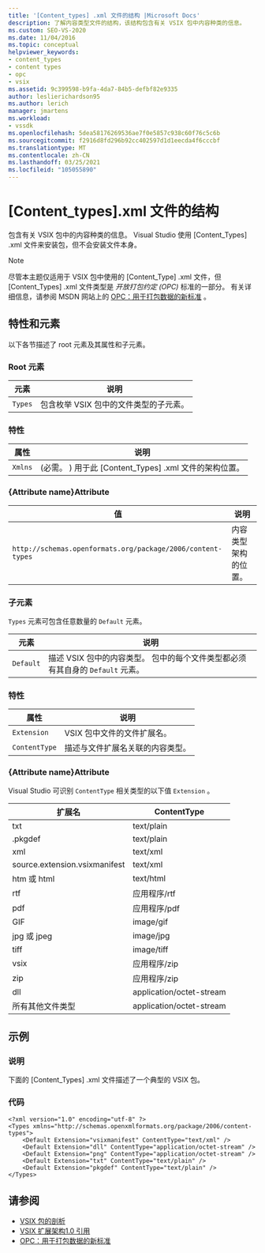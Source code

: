 ```yaml
---
title: '[Content_types] .xml 文件的结构 |Microsoft Docs'
description: 了解内容类型文件的结构，该结构包含有关 VSIX 包中内容种类的信息。
ms.custom: SEO-VS-2020
ms.date: 11/04/2016
ms.topic: conceptual
helpviewer_keywords:
- content_types
- content types
- opc
- vsix
ms.assetid: 9c399598-b9fa-4da7-84b5-defbf82e9335
author: leslierichardson95
ms.author: lerich
manager: jmartens
ms.workload:
- vssdk
ms.openlocfilehash: 5dea58176269536ae7f0e5857c938c60f76c5c6b
ms.sourcegitcommit: f2916d8fd296b92cc402597d1d1eecda4f6cccbf
ms.translationtype: MT
ms.contentlocale: zh-CN
ms.lasthandoff: 03/25/2021
ms.locfileid: "105055890"
---
```

# <a name="the-structure-of-the-content_typesxml-file"></a>[Content_types].xml 文件的结构
包含有关 VSIX 包中的内容种类的信息。 Visual Studio 使用 [Content_Types] .xml 文件来安装包，但不会安装文件本身。

> [!NOTE]
> 尽管本主题仅适用于 VSIX 包中使用的 [Content_Type] .xml 文件，但 [Content_Types] .xml 文件类型是 *开放打包约定 (OPC)* 标准的一部分。 有关详细信息，请参阅 MSDN 网站上的 [OPC：用于打包数据的新标准](/archive/msdn-magazine/2007/august/opc-a-new-standard-for-packaging-your-data) 。

## <a name="attributes-and-elements"></a>特性和元素
 以下各节描述了 root 元素及其属性和子元素。

### <a name="root-element"></a>Root 元素

|元素|说明|
|-------------|-----------------|
|`Types`|包含枚举 VSIX 包中的文件类型的子元素。|

### <a name="attributes"></a>特性

|属性|说明|
|---------------|-----------------|
|`Xmlns`| (必需。 ) 用于此 [Content_Types] .xml 文件的架构位置。|

### <a name="attribute-name-attribute"></a>{Attribute name}Attribute

| 值 | 说明 |
| - | - |
| `http://schemas.openformats.org/package/2006/content-types` | 内容类型架构的位置。 |

### <a name="child-elements"></a>子元素
 `Types` 元素可包含任意数量的 `Default` 元素。

|元素|说明|
|-------------|-----------------|
|`Default`|描述 VSIX 包中的内容类型。 包中的每个文件类型都必须有其自身的 `Default` 元素。|

### <a name="attributes"></a>特性

|属性|说明|
|---------------|-----------------|
|`Extension`|VSIX 包中文件的文件扩展名。|
|`ContentType`|描述与文件扩展名关联的内容类型。|

### <a name="attribute-name-attribute"></a>{Attribute name}Attribute
 Visual Studio 可识别 `ContentType` 相关类型的以下值 `Extension` 。

|扩展名|ContentType|
|---------------|-----------------|
|txt|text/plain|
|.pkgdef|text/plain|
|xml|text/xml|
|source.extension.vsixmanifest|text/xml|
|htm 或 html|text/html|
|rtf|应用程序/rtf|
|pdf|应用程序/pdf|
|GIF|image/gif|
|jpg 或 jpeg|image/jpg|
|tiff|image/tiff|
|vsix|应用程序/zip|
|zip|应用程序/zip|
|dll|application/octet-stream|
|所有其他文件类型|application/octet-stream|

## <a name="example"></a>示例

### <a name="description"></a>说明
 下面的 [Content_Types] .xml 文件描述了一个典型的 VSIX 包。

### <a name="code"></a>代码

```
<?xml version="1.0" encoding="utf-8" ?>
<Types xmlns="http://schemas.openxmlformats.org/package/2006/content-types">
    <Default Extension="vsixmanifest" ContentType="text/xml" />
    <Default Extension="dll" ContentType="application/octet-stream" />
    <Default Extension="png" ContentType="application/octet-stream" />
    <Default Extension="txt" ContentType="text/plain" />
    <Default Extension="pkgdef" ContentType="text/plain" />
</Types>
```

## <a name="see-also"></a>请参阅
- [VSIX 包的剖析](../extensibility/anatomy-of-a-vsix-package.md)
- [VSIX 扩展架构1.0 引用](/previous-versions/dd393700(v=vs.110))
- [OPC：用于打包数据的新标准](/archive/msdn-magazine/2007/august/opc-a-new-standard-for-packaging-your-data)